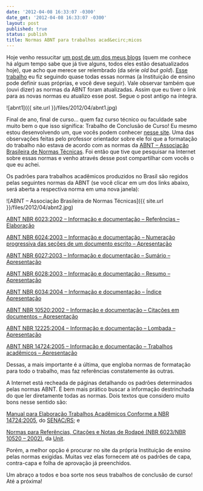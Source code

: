 ```yaml
---
date: '2012-04-08 16:33:07 -0300'
date_gmt: '2012-04-08 16:33:07 -0300'
layout: post
published: true
status: publish
title: Normas ABNT para trabalhos acad&ecirc;micos
---
```


Hoje venho ressucitar [um post de um dos meus blogs](http://jornalnerds.blogspot.com.br/2010/12/normas-abnt-para-trabalhos-academicos.html) (quem me conhece há algum tempo sabe que já tive alguns, todos eles estão desatualizados hoje), que acho que merece ser relembrado (da série *old but gold*). [Esse trabalho](http://argoslan.sourceforge.net/argos-1.0-especificacao.pdf) eu fiz seguindo quase todas essas normas (a Instituição de ensino pode definir suas próprias, e você deve seguir). Vale observar também que (ouvi dizer) as normas da ABNT foram atualizadas. Assim que eu tiver o link para as novas normas eu atualizo esse post. Segue o post antigo na íntegra.

![abnt1]({{ site.url }}/files/2012/04/abnt1.jpg)

Final de ano, final de curso… quem faz curso técnico ou faculdade sabe muito bem o que isso significa: Trabalho de Conclusão de Curso! Eu mesmo estou desenvolvendo um, que vocês podem conhecer [nesse site](http://argoslan.sourceforge.net/). Uma das observações feitas pelo professor orientador sobre ele foi que a formatação do trabalho não estava de acordo com as normas da [ABNT – Associação Brasileira de Normas Técnicas](http://www.abnt.org.br/). Foi então que tive que pesquisar na Internet sobre essas normas e venho através desse post compartilhar com vocês o que eu achei.

Os padrões para trabalhos acadêmicos produzidos no Brasil são regidos pelas seguintes normas da ABNT (se você clicar em um dos links abaixo, será aberta a respectiva norma em uma nova janela):

![ABNT – Associação Brasileira de Normas Técnicas]({{ site.url }}/files/2012/04/abnt2.jpg)

[ABNT NBR 6023:2002 – Informação e documentação – Referências – Elaboração](http://www.habitus.ifcs.ufrj.br/pdf/abntnbr6023.pdf)

[ABNT NBR 6024:2003 – Informação e documentação – Numeração progressiva das seções de um documento escrito – Apresentação](http://www.cchla.ufpb.br/ccs/pdf/Normas%20ABNT/NBR6024%5B1%5D.pdf)

[ABNT NBR 6027:2003 – Informação e documentação – Sumário – Apresentação](http://www.ufg.br/this2/uploads/files/105/6027_-_Sum.pdf)

[ABNT NBR 6028:2003 – Informação e documentação – Resumo – Apresentação](http://www.cchla.ufpb.br/ccs/pdf/Normas%20ABNT/NBR6028%5B1%5D.pdf)

[ABNT NBR 6034:2004 – Informação e documentação – Índice  Apresentação](http://www2.unifap.br/edfisica/wp-content/plugins/downloads-manager/upload/NBR%206034_2003%20%20Indice.pdf)

[ABNT NBR 10520:2002 – Informação e documentação – Citações em documentos – Apresentação](http://www2.unifap.br/edfisica/wp-content/plugins/downloads-manager/upload/NBR%2010520_2002%20Cita%C3%A7%C3%B5es.pdf)

[ABNT NBR 12225:2004 – Informação e documentação – Lombada – Apresentação](http://www2.unifap.br/edfisica/wp-content/plugins/downloads-manager/upload/NBR%2012225_2004%20%20Lombada.pdf)

[ABNT NBR 14724:2005 – Informação e documentação – Trabalhos acadêmicos – Apresentação](http://www2.unifap.br/edfisica/wp-content/plugins/downloads-manager/upload/NBR%2014724_2005%20Trabalho%20Academico.pdf)

Dessas, a mais importante é a última, que engloba normas de formatação para todo o trabalho, mas faz referências constatemente às outras.

A Internet está recheada de páginas detalhando os padrões determinados pelas normas ABNT. É bem mais prático buscar a informação destrinchada do que ler diretamente todas as normas. Dois textos que considero muito bons nesse sentido são:

[Manual para Elaboração Trabalhos Acadêmicos Conforme a NBR 14724:2005](http://portal.senacrs.com.br/site/pdf/9758.pdf), do [SENAC/RS](http://www.senacrs.com.br/); e

[Normas para Referências, Citações e Notas de Rodapé (NBR 6023/NBR 10520 – 2002)](http://www.unit.br/downloads/manuais/citacoes-e-referencias1.pdf), da [Unit](http://www.unit.br/).

Porém, a melhor opção é procurar no site da própria Instituição de ensino pelas normas exigidas. Muitas vez elas fornecem até os padrões de capa, contra-capa e folha de aprovação já preenchidos.

Um abraço a todos e boa sorte nos seus trabalhos de conclusão de curso! Até a próxima!